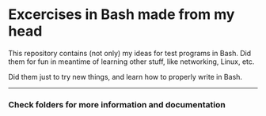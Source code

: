 # Excercises in Bash made from my head

This repository contains (not only) my ideas for test programs in Bash. Did them for fun in meantime of learning other stuff, like networking, Linux, etc.

Did them just to try new things, and learn how to properly write in Bash.

<hr>

### Check folders for more information and documentation
